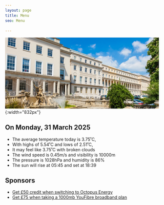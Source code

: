 ```yaml
---
layout: page
title: Menu
seo: Menu

---
```


![Logo](/images/logo.jpg){:width="832px"}

<!-- weather_marker starts -->
## On Monday, 31 March 2025

- The average temperature today is 3.75˚C,
- With highs of 5.54˚C and lows of 2.51˚C,
- It may feel like 3.75˚C with broken clouds
- The wind speed is 0.45m/s and visibility is 10000m
- The pressure is 1028hPa and humidity is 86%
- The sun will rise at 05:45 and set at 18:39

<!-- weather_marker ends -->

## Sponsors

- [Get £50 credit when switching to Octopus Energy](https://bit.ly/3oD1nnS)
- [Get £75 when taking a 1000mb YouFibre broadband plan](https://aklam.io/91zWhU?)



